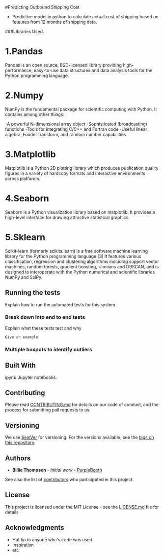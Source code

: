 
#Predicting Outbound Shipping Cost

* Predictive model in python to calculate actual cost of shipping based on fetaures from 12 months of shipping data.  

###Libraries Used.

# 1.Pandas
Pandas is an open source, BSD-licensed library providing high-performance, easy-to-use data structures and data analysis tools for the Python programming language.
# 2.Numpy
NumPy is the fundamental package for scientific computing with Python. It contains among other things:

-A powerful N-dimensional array object
-Sophisticated (broadcasting) functions
-Tools for integrating C/C++ and Fortran code
-Useful linear algebra, Fourier transform, and random number capabilities

# 3.Matplotlib
Matplotlib is a Python 2D plotting library which produces publication quality figures in a variety of hardcopy formats and interactive environments across platforms.

# 4.Seaborn
Seaborn is a Python visualization library based on matplotlib. It provides a high-level interface for drawing attractive statistical graphics.

# 5.Sklearn
Scikit-learn (formerly scikits.learn) is a free software machine learning library for the Python programming language.[3] It features various classification, regression and clustering algorithms including support vector machines, random forests, gradient boosting, k-means and DBSCAN, and is designed to interoperate with the Python numerical and scientific libraries NumPy and SciPy.


## Running the tests

Explain how to run the automated tests for this system

### Break down into end to end tests

Explain what these tests test and why

```
Give an example
```

### Multiple boxpots to identify outliers.


## Built With

ipynb Jupyter notebooks.

## Contributing

Please read [CONTRIBUTING.md](https://gist.github.com/PurpleBooth/b24679402957c63ec426) for details on our code of conduct, and the process for submitting pull requests to us.

## Versioning

We use [SemVer](http://semver.org/) for versioning. For the versions available, see the [tags on this repository](https://github.com/your/project/tags). 

## Authors

* **Billie Thompson** - *Initial work* - [PurpleBooth](https://github.com/PurpleBooth)

See also the list of [contributors](https://github.com/your/project/contributors) who participated in this project.

## License

This project is licensed under the MIT License - see the [LICENSE.md](LICENSE.md) file for details

## Acknowledgments

* Hat tip to anyone who's code was used
* Inspiration
* etc

